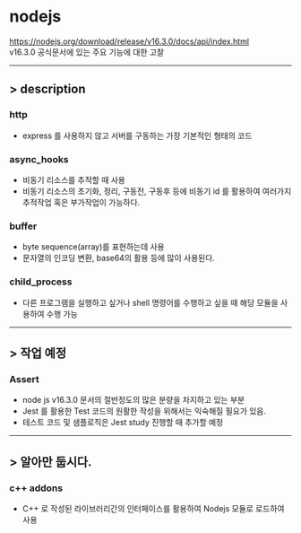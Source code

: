 # nodejs
https://nodejs.org/download/release/v16.3.0/docs/api/index.html  
v16.3.0 공식문서에 있는 주요 기능에 대한 고찰

---

## > description


### http

- express 를 사용하지 않고 서버를 구동하는 가장 기본적인 형태의 코드

### async_hooks

- 비동기 리소스를 추적할 때 사용
- 비동기 리소스의 초기화, 정리, 구동전, 구동후 등에 비동기 id 를 활용하여 여러가지 추적작업 혹은 부가작업이 가능하다.

### buffer

- byte sequence(array)를 표현하는데 사용
- 문자열의 인코딩 변환, base64의 활용 등에 많이 사용된다.


### child_process
- 다른 프로그램을 실행하고 싶거나 shell 명령어를 수행하고 싶을 때 해당 모듈을 사용하여 수행 가능

--- 

## > 작업 예정

### Assert

- node js v16.3.0 문서의 절반정도의 많은 분량을 차지하고 있는 부분
- Jest 를 활용한 Test 코드의 원활한 작성을 위해서는 익숙해질 필요가 있음.
- 테스트 코드 및 샘플로직은 Jest study 진행할 때 추가할 예정

---
## > 알아만 둡시다.

### c++ addons
- C++ 로 작성된 라이브러리간의 인터페이스를 활용하여 Nodejs 모듈로 로드하여 사용
